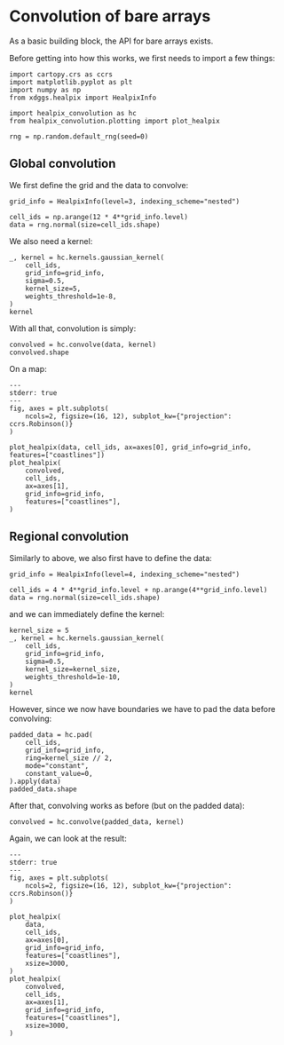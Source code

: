 # Convolution of bare arrays

As a basic building block, the API for bare arrays exists.

Before getting into how this works, we first needs to import a few things:

```{jupyter-execute}
import cartopy.crs as ccrs
import matplotlib.pyplot as plt
import numpy as np
from xdggs.healpix import HealpixInfo

import healpix_convolution as hc
from healpix_convolution.plotting import plot_healpix

rng = np.random.default_rng(seed=0)
```

## Global convolution

We first define the grid and the data to convolve:

```{jupyter-execute}
grid_info = HealpixInfo(level=3, indexing_scheme="nested")

cell_ids = np.arange(12 * 4**grid_info.level)
data = rng.normal(size=cell_ids.shape)
```

We also need a kernel:

```{jupyter-execute}
_, kernel = hc.kernels.gaussian_kernel(
    cell_ids,
    grid_info=grid_info,
    sigma=0.5,
    kernel_size=5,
    weights_threshold=1e-8,
)
kernel
```

With all that, convolution is simply:

```{jupyter-execute}
convolved = hc.convolve(data, kernel)
convolved.shape
```

On a map:

```{jupyter-execute}
---
stderr: true
---
fig, axes = plt.subplots(
    ncols=2, figsize=(16, 12), subplot_kw={"projection": ccrs.Robinson()}
)

plot_healpix(data, cell_ids, ax=axes[0], grid_info=grid_info, features=["coastlines"])
plot_healpix(
    convolved,
    cell_ids,
    ax=axes[1],
    grid_info=grid_info,
    features=["coastlines"],
)
```

## Regional convolution

Similarly to above, we also first have to define the data:

```{jupyter-execute}
grid_info = HealpixInfo(level=4, indexing_scheme="nested")

cell_ids = 4 * 4**grid_info.level + np.arange(4**grid_info.level)
data = rng.normal(size=cell_ids.shape)
```

and we can immediately define the kernel:

```{jupyter-execute}
kernel_size = 5
_, kernel = hc.kernels.gaussian_kernel(
    cell_ids,
    grid_info=grid_info,
    sigma=0.5,
    kernel_size=kernel_size,
    weights_threshold=1e-10,
)
kernel
```

However, since we now have boundaries we have to pad the data before convolving:

```{jupyter-execute}
padded_data = hc.pad(
    cell_ids,
    grid_info=grid_info,
    ring=kernel_size // 2,
    mode="constant",
    constant_value=0,
).apply(data)
padded_data.shape
```

After that, convolving works as before (but on the padded data):

```{jupyter-execute}
convolved = hc.convolve(padded_data, kernel)
```

Again, we can look at the result:

```{jupyter-execute}
---
stderr: true
---
fig, axes = plt.subplots(
    ncols=2, figsize=(16, 12), subplot_kw={"projection": ccrs.Robinson()}
)

plot_healpix(
    data,
    cell_ids,
    ax=axes[0],
    grid_info=grid_info,
    features=["coastlines"],
    xsize=3000,
)
plot_healpix(
    convolved,
    cell_ids,
    ax=axes[1],
    grid_info=grid_info,
    features=["coastlines"],
    xsize=3000,
)
```
